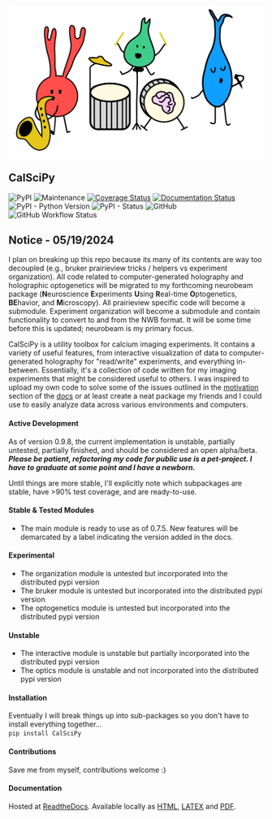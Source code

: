 ![Alt text](/docs/images/dancing_neuron_band.png?raw=true)


## CalSciPy      
<!-- Line 1 Badges... PyPi, Downloads, Maintained, Coverage, Documentation -->
<!-- Line 2 Badges... Python Versions, PyPi Status, License, Contributors -->
![PyPI](https://img.shields.io/pypi/v/CalSciPy)
![Maintenance](https://img.shields.io/maintenance/yes/2023)
[![Coverage Status](https://coveralls.io/repos/github/darikoneil/CalSciPy/badge.svg?branch=master)](https://coveralls.io/github/darikoneil/CalSciPy?branch=master)
[![Documentation Status](https://readthedocs.org/projects/calscipy/badge/?version=latest)](https://calscipy.readthedocs.io/en/latest/?badge=latest)
![PyPI - Python Version](https://img.shields.io/pypi/pyversions/CalSciPy?)
![PyPI - Status](https://img.shields.io/pypi/status/CalSciPy)
![GitHub](https://img.shields.io/github/license/darikoneil/CalSciPy)
![GitHub Workflow Status](https://img.shields.io/github/actions/workflow/status/darikoneil/CalSciPy/calscipy_lint_test_action.yml)

## Notice - 05/19/2024
I plan on breaking up this repo because its many of its contents are way too decoupled (e.g., bruker prairieview tricks / helpers vs experiment organization). All code related to computer-generated holography and holographic optogenetics will be migrated to my forthcoming neurobeam package (**N**euroscience **E**xperiments **U**sing **R**eal-time **O**ptogenetics, **BE**havior, and **M**icroscopy). All prairieview specific code will become a submodule. Experiment organization will become a submodule and contain functionality to convert to and from the NWB format. It will be some time before this is updated; neurobeam is my primary focus.

CalSciPy is a utility toolbox for calcium imaging experiments. It contains a variety of useful features, from 
interactive visualization of data to computer-generated holography for "read/write" experiments, and 
everything in-between. Essentially, it's a collection of code written for my imaging experiments that might be 
considered useful to others. I was inspired to upload my own code to solve some of the issues outlined in the [motivation](https://calscipy.readthedocs.io/en/latest/introduction__motivation.html) section of the [docs](https://calscipy.readthedocs.io/en/latest/index.html#) or at least create a neat package my friends and I could use to easily analyze data across various environments and computers.


#### Active Development
As of version 0.9.8, the current implementation is unstable, partially untested, partially finished, and should be considered an open alpha/beta. ***Please be patient, refactoring my code for public use is a pet-project. I have to graduate at some point and I have a newborn.***

Until things are more stable, I'll explicitly note which subpackages are stable, have >90% test coverage, and are ready-to-use.

#### Stable & Tested Modules
* The main module is ready to use as of 0.7.5. New features will be demarcated by a label indicating the version added in the docs.
#### Experimental
* The organization module is untested but incorporated into the distributed pypi version
* The bruker module is untested but incorporated into the distributed pypi version
* The optogenetics module is untested but incorporated into the distributed pypi version
  
#### Unstable
* The interactive module is unstable but partially incorporated into the distributed pypi version
* The optics module is unstable and not incorporated into the distributed pypi version
  
#### Installation
Eventually I will break things up into sub-packages so you don't have to install everything together...         
`pip install CalSciPy`

#### Contributions
Save me from myself, contributions welcome :)

#### Documentation
Hosted at [ReadtheDocs](https://calscipy.readthedocs.io/en/latest/index.html#).
Available locally as [HTML](https://github.com/darikoneil/CalSciPy/tree/master/docs/build/html), [LATEX](https://github.com/darikoneil/CalSciPy/tree/master/docs/build/latex) and [PDF](https://github.com/darikoneil/CalSciPy/blob/master/docs/build/pdf/calscipy.pdf).
